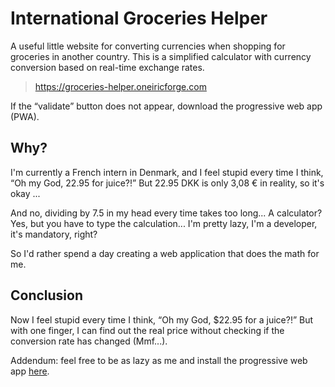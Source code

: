 # International Groceries Helper
A useful little website for converting currencies when shopping for groceries in another country.
This is a simplified calculator with currency conversion based on real-time exchange rates.
> https://groceries-helper.oneiricforge.com

If the “validate” button does not appear, download the progressive web app (PWA).

## Why?
I'm currently a French intern in Denmark, and I feel stupid every time I think, “Oh my God, 22.95 for juice?!” But 22.95 DKK is only 3,08 € in reality, so it's okay ...

And no, dividing by 7.5 in my head every time takes too long... A calculator? Yes, but you have to type the calculation... I'm pretty lazy, I'm a developer, it's mandatory, right?

So I'd rather spend a day creating a web application that does the math for me.

## Conclusion
Now I feel stupid every time I think, “Oh my God, $22.95 for a juice?!” But with one finger, I can find out the real price without checking if the conversion rate has changed (Mmf...).

Addendum: feel free to be as lazy as me and install the progressive web app [here](https://groceries-helper.oneiricforge.com).
